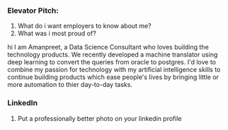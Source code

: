 ### Elevator Pitch:
1. What do i want employers to know about me?
2. What was i most proud of?

hi I am Amanpreet, a Data Science Consultant who loves building the technology products.
We recently developed a machine translator using deep learning to convert the queries 
from oracle to postgres. I'd love to combine my passion for technology with my artificial intelligence
skills to continue building products which ease people's lives by bringing little or more 
automation to thier day-to-day tasks.

### LinkedIn
1. Put a professionally better photo on your linkedin profile
